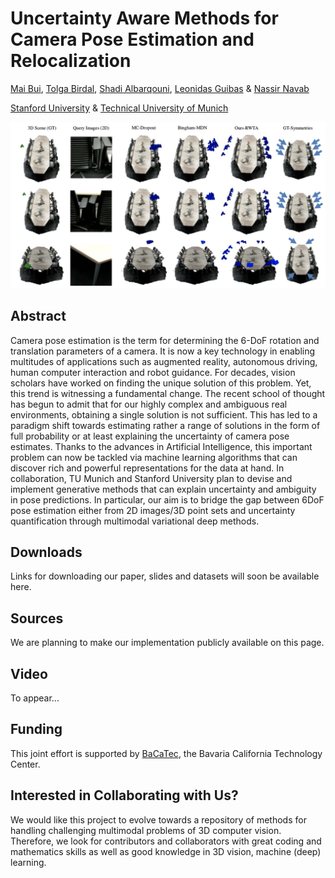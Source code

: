 
# Uncertainty Aware Methods for Camera Pose Estimation and Relocalization

[Mai Bui](http://campar.in.tum.de/Main/MaiBui),  [Tolga Birdal](http://tbirdal.me/),  [Shadi Albarqouni](http://campar.in.tum.de/Main/ShadiAlbarqouni), [Leonidas Guibas](https://profiles.stanford.edu/leonidas-guibas) & [Nassir Navab](http://campar.in.tum.de/WebHome)

[Stanford University](http://www.stanford.edu) & [Technical University of Munich](http://www.tum.de)

![Multimodal 6D Camera Pose Predictions](docs/teaser.jpg) 

## Abstract
Camera pose estimation is the term for determining the 6-DoF rotation and translation parameters of a camera. It is now a key technology in enabling multitudes of applications such as augmented reality, autonomous driving, human computer interaction and robot guidance. For decades, vision scholars have worked on finding the unique solution of this problem. Yet, this trend is witnessing a fundamental change. The recent school of thought has begun to admit that for our highly complex and ambiguous real environments, obtaining a single solution is not sufficient. This has led to a paradigm shift towards estimating rather a range of solutions in the form of full probability or at least explaining the uncertainty of camera pose estimates. Thanks to the advances in Artificial Intelligence, this important problem can now be tackled via machine learning algorithms that can discover rich and powerful representations for the data at hand. In collaboration, TU Munich and Stanford University plan to devise and implement generative methods that can explain uncertainty and ambiguity in pose predictions. In particular, our aim is to bridge the gap between 6DoF pose estimation either from 2D images/3D point sets and uncertainty quantification through multimodal variational deep methods.

## Downloads
Links for downloading our paper, slides and datasets will soon be available here.

## Sources
We are planning to make our implementation publicly available on this page.

## Video
To appear...

## Funding 
This joint effort is supported by [BaCaTec](http://www.bacatec.de/en/index.html), the Bavaria California Technology Center. 

## Interested in Collaborating with Us?
We would like this project to evolve towards a repository of methods for handling challenging multimodal problems of 3D computer vision. Therefore, we look for contributors and collaborators with great coding and mathematics skills as well as good knowledge in 3D vision, machine (deep) learning.
